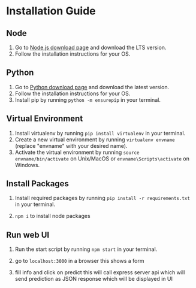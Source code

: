 # Installation Guide

## Node

1. Go to [Node.js download page](https://nodejs.org/en/download/) and download the LTS version.
2. Follow the installation instructions for your OS.

## Python

1. Go to [Python download page](https://www.python.org/downloads/) and download the latest version.
2. Follow the installation instructions for your OS.
3. Install pip by running `python -m ensurepip` in your terminal.

## Virtual Environment

1. Install virtualenv by running `pip install virtualenv` in your terminal.
2. Create a new virtual environment by running `virtualenv envname` (replace "envname" with your desired name).
3. Activate the virtual environment by running `source envname/bin/activate` on Unix/MacOS or `envname\Scripts\activate` on Windows.

## Install Packages

1. Install required packages by running `pip install -r requirements.txt` in your terminal.

2. `npm i` to install node packages

## Run web UI

1. Run the start script by running `npm start` in your terminal.

2. go to `localhost:3000` in a browser  this shows a form 

3. fill info and click on predict this will call express server api which will send prediction as JSON response which will be displayed in UI



